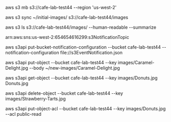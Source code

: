 aws s3 mb s3://cafe-lab-test44 --region 'us-west-2'

aws s3 sync ~/initial-images/ s3://cafe-lab-test44/images

aws s3 ls s3://cafe-lab-test44/images/ --human-readable --summarize

arn:aws:sns:us-west-2:654654616299:s3NotificationTopic

aws s3api put-bucket-notification-configuration --bucket cafe-lab-test44 --notification-configuration file://s3EventNotification.json

aws s3api put-object --bucket cafe-lab-test44 --key images/Caramel-Delight.jpg --body ~/new-images/Caramel-Delight.jpg

aws s3api get-object --bucket cafe-lab-test44 --key images/Donuts.jpg Donuts.jpg

aws s3api delete-object --bucket cafe-lab-test44 --key images/Strawberry-Tarts.jpg

aws s3api put-object-acl --bucket cafe-lab-test44 --key images/Donuts.jpg --acl public-read